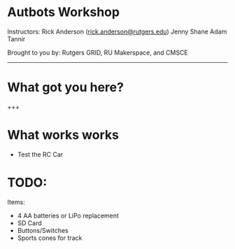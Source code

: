 # Autbots Workshop

Instructors:
Rick Anderson (rick.anderson@rutgers.edu)
Jenny Shane
Adam Tannir

Brought to you by:
Rutgers GRID, RU Makerspace, and CMSCE

---
# What got you here?

+++

# What works works
  * Test the RC Car


# TODO:

Items:
 * 4 AA batteries or LiPo replacement
 * SD Card
 * Buttons/Switches 
 * Sports cones for track
 
 
